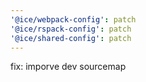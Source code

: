 ```yaml
---
'@ice/webpack-config': patch
'@ice/rspack-config': patch
'@ice/shared-config': patch
---
```


fix: imporve dev sourcemap
